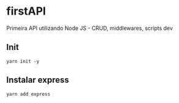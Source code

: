 # firstAPI
Primeira API utilizando Node JS - CRUD, middlewares, scripts dev

## Init
```
yarn init -y
```

## Instalar express
```
yarn add express
```
